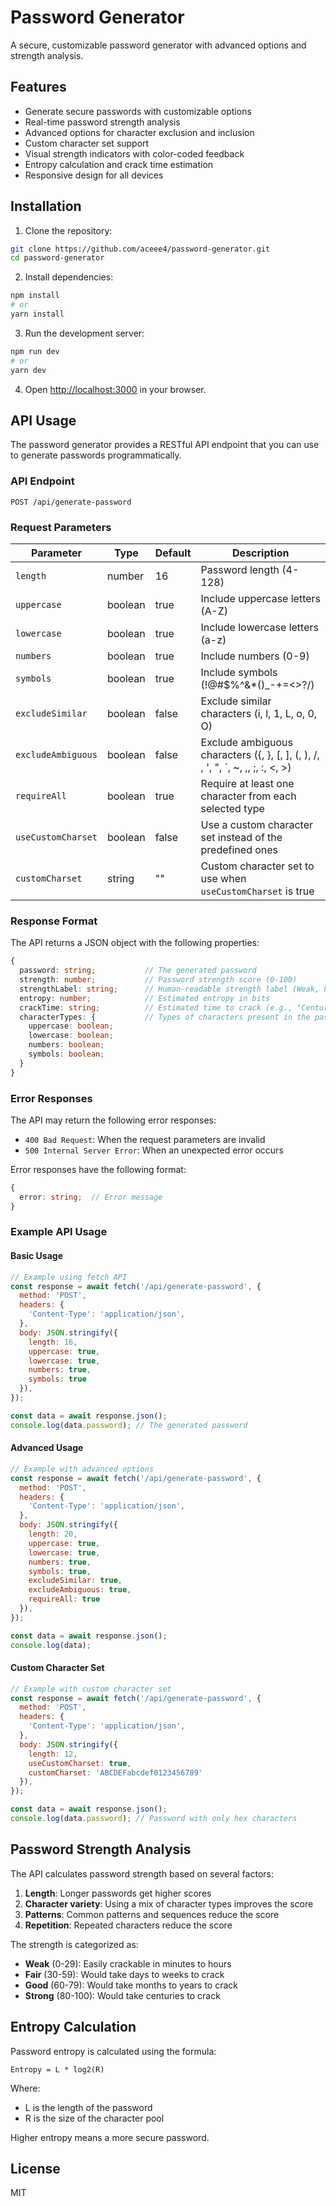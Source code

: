 # Password Generator

A secure, customizable password generator with advanced options and strength analysis.

## Features

- Generate secure passwords with customizable options
- Real-time password strength analysis
- Advanced options for character exclusion and inclusion
- Custom character set support
- Visual strength indicators with color-coded feedback
- Entropy calculation and crack time estimation
- Responsive design for all devices

## Installation

1. Clone the repository:
```bash
git clone https://github.com/aceee4/password-generator.git
cd password-generator
```

2. Install dependencies:
```bash
npm install
# or
yarn install
```

3. Run the development server:
```bash
npm run dev
# or
yarn dev
```

4. Open [http://localhost:3000](http://localhost:3000) in your browser.

## API Usage

The password generator provides a RESTful API endpoint that you can use to generate passwords programmatically.

### API Endpoint

```
POST /api/generate-password
```

### Request Parameters

| Parameter | Type | Default | Description |
|-----------|------|---------|-------------|
| `length` | number | 16 | Password length (4-128) |
| `uppercase` | boolean | true | Include uppercase letters (A-Z) |
| `lowercase` | boolean | true | Include lowercase letters (a-z) |
| `numbers` | boolean | true | Include numbers (0-9) |
| `symbols` | boolean | true | Include symbols (!@#$%^&*()_-+=<>?/) |
| `excludeSimilar` | boolean | false | Exclude similar characters (i, l, 1, L, o, 0, O) |
| `excludeAmbiguous` | boolean | false | Exclude ambiguous characters ({, }, [, ], (, ), /, , ', ", `, ~, ,, ;, :, <, >) |
| `requireAll` | boolean | true | Require at least one character from each selected type |
| `useCustomCharset` | boolean | false | Use a custom character set instead of the predefined ones |
| `customCharset` | string | "" | Custom character set to use when `useCustomCharset` is true |

### Response Format

The API returns a JSON object with the following properties:

```typescript
{
  password: string;           // The generated password
  strength: number;           // Password strength score (0-100)
  strengthLabel: string;      // Human-readable strength label (Weak, Fair, Good, Strong)
  entropy: number;            // Estimated entropy in bits
  crackTime: string;          // Estimated time to crack (e.g., "Centuries", "Days to Weeks")
  characterTypes: {           // Types of characters present in the password
    uppercase: boolean;
    lowercase: boolean;
    numbers: boolean;
    symbols: boolean;
  }
}
```

### Error Responses

The API may return the following error responses:

- `400 Bad Request`: When the request parameters are invalid
- `500 Internal Server Error`: When an unexpected error occurs

Error responses have the following format:

```typescript
{
  error: string;  // Error message
}
```

### Example API Usage

#### Basic Usage

```javascript
// Example using fetch API
const response = await fetch('/api/generate-password', {
  method: 'POST',
  headers: {
    'Content-Type': 'application/json',
  },
  body: JSON.stringify({
    length: 16,
    uppercase: true,
    lowercase: true,
    numbers: true,
    symbols: true
  }),
});

const data = await response.json();
console.log(data.password); // The generated password
```

#### Advanced Usage

```javascript
// Example with advanced options
const response = await fetch('/api/generate-password', {
  method: 'POST',
  headers: {
    'Content-Type': 'application/json',
  },
  body: JSON.stringify({
    length: 20,
    uppercase: true,
    lowercase: true,
    numbers: true,
    symbols: true,
    excludeSimilar: true,
    excludeAmbiguous: true,
    requireAll: true
  }),
});

const data = await response.json();
console.log(data);
```

#### Custom Character Set

```javascript
// Example with custom character set
const response = await fetch('/api/generate-password', {
  method: 'POST',
  headers: {
    'Content-Type': 'application/json',
  },
  body: JSON.stringify({
    length: 12,
    useCustomCharset: true,
    customCharset: 'ABCDEFabcdef0123456789'
  }),
});

const data = await response.json();
console.log(data.password); // Password with only hex characters
```

## Password Strength Analysis

The API calculates password strength based on several factors:

1. **Length**: Longer passwords get higher scores
2. **Character variety**: Using a mix of character types improves the score
3. **Patterns**: Common patterns and sequences reduce the score
4. **Repetition**: Repeated characters reduce the score

The strength is categorized as:

- **Weak** (0-29): Easily crackable in minutes to hours
- **Fair** (30-59): Would take days to weeks to crack
- **Good** (60-79): Would take months to years to crack
- **Strong** (80-100): Would take centuries to crack

## Entropy Calculation

Password entropy is calculated using the formula:

```
Entropy = L * log2(R)
```

Where:
- L is the length of the password
- R is the size of the character pool

Higher entropy means a more secure password.

## License

MIT
